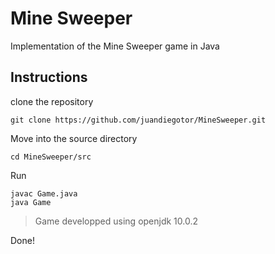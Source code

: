 # Mine Sweeper
Implementation of the Mine Sweeper game in Java

## Instructions
clone the repository
```
git clone https://github.com/juandiegotor/MineSweeper.git
```
Move into the source directory
```
cd MineSweeper/src
```
Run
```
javac Game.java
java Game
```
> Game developped using openjdk 10.0.2

Done!
